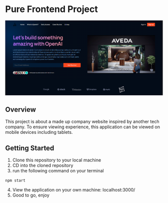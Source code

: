 # Pure Frontend Project
![screenshot](./img/screenshot.png)

## Overview

This project is about a made up company website inspired by another tech company. To ensure viewing experience, this application can be viewed on mobile devices including tablets. 

## Getting Started

1. Clone this repository to your local machine
2. CD into the cloned repository
3. run the following command on your terminal
```
npm start
```
4. View the application on your own machine: localhost:3000/
5. Good to go, enjoy

